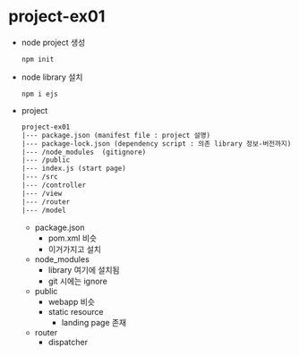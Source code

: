# project-ex01

* node project 생성
    ```shell
    npm init
    ```

* node library 설치
    ```shell
    npm i ejs
    ```

* project
    ```txt
    project-ex01
    |--- package.json (manifest file : project 설명)
    |--- package-lock.json (dependency script : 의존 library 정보-버전까지)
    |--- /node_modules  (gitignore)
    |--- /public 
    |--- index.js (start page)
    |--- /src
    |--- /controller
    |--- /view
    |--- /router
    |--- /model
    ```
    * package.json 
        * pom.xml 비슷
        * 이거가지고 설치
    * node_modules
        * library 여기에 설치됨
        * git 시에는 ignore
    * public
        * webapp 비슷 
        * static resource
            * landing page 존재
    * router
        * dispatcher
